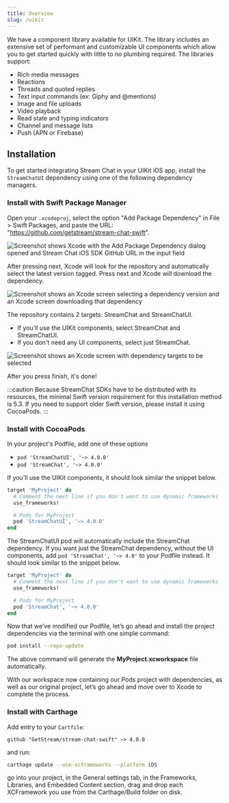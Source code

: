 ```yaml
---
title: Overview
slug: /uikit
---
```


We have a component library available for UIKit. The library includes an extensive set of performant and customizable UI components which allow you to get started quickly with little to no plumbing required. The libraries support:

- Rich media messages
- Reactions
- Threads and quoted replies
- Text input commands (ex: Giphy and @mentions)
- Image and file uploads
- Video playback
- Read state and typing indicators
- Channel and message lists
- Push (APN or Firebase)

## Installation

To get started integrating Stream Chat in your UIKit iOS app, install the `StreamChatUI` dependency using one of the following dependency managers.

### Install with Swift Package Manager

Open your `.xcodeproj`, select the option "Add Package Dependency" in File > Swift Packages, and paste the URL: "https://github.com/getstream/stream-chat-swift".

![Screenshot shows Xcode with the Add Package Dependency dialog opened and Stream Chat iOS SDK GitHub URL in the input field](../assets/spm-00.png)

After pressing next, Xcode will look for the repository and automatically select the latest version tagged. Press next and Xcode will download the dependency.

![Screenshot shows an Xcode screen selecting a dependency version and an Xcode screen downloading that dependency](../assets/spm-01.png)

The repository contains 2 targets: StreamChat and StreamChatUI.

- If you'll use the UIKit components, select StreamChat and StreamChatUI.
- If you don't need any UI components, select just StreamChat.

![Screenshot shows an Xcode screen with dependency targets to be selected](../assets/spm-02.png)

After you press finish, it's done!

:::caution
Because StreamChat SDKs have to be distributed with its resources, the minimal Swift version requirement for this installation method is 5.3. If you need to support older Swift version, please install it using CocoaPods.
:::

### Install with CocoaPods

In your project's Podfile, add one of these options

- `pod 'StreamChatUI', '~> 4.0.0'`
- `pod 'StreamChat', '~> 4.0.0'`

If you'll use the UIKit components, it should look similar the snippet below.

```ruby
target 'MyProject' do
  # Comment the next line if you don't want to use dynamic frameworks
  use_frameworks!

  # Pods for MyProject
  pod 'StreamChatUI', '~> 4.0.0'
end
```

The StreamChatUI pod will automatically include the StreamChat dependency. If you want just the StreamChat dependency, without the UI components, add `pod 'StreamChat', '~> 4.0'` to your Podfile instead. It should look similar to the snippet below.

```ruby
target 'MyProject' do
  # Comment the next line if you don't want to use dynamic frameworks
  use_frameworks!

  # Pods for MyProject
  pod 'StreamChat', '~> 4.0.0'
end
```

Now that we’ve modified our Podfile, let’s go ahead and install the project dependencies via the terminal with one simple command:

```bash
pod install --repo-update
```

The above command will generate the **MyProject.xcworkspace** file automatically.

With our workspace now containing our Pods project with dependencies, as well as our original project, let’s go ahead and move over to Xcode to complete the process.

### Install with Carthage

Add entry to your `Cartfile`:

```
github "GetStream/stream-chat-swift" ~> 4.0.0
```

and run:

```bash
carthage update --use-xcframeworks --platform iOS
```

go into your project, in the General settings tab, in the Frameworks, Libraries, and Embedded Content section, drag and drop each XCFramework you use from the Carthage/Build folder on disk.


